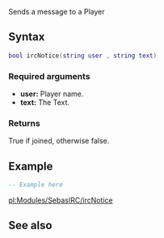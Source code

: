 Sends a message to a Player

Syntax
------

``` lua
bool ircNotice(string user , string text)
```

### Required arguments

-   **user:** Player name.
-   **text:** The Text.

### Returns

True if joined, otherwise false.

Example
-------

``` lua
-- Example here
```

[pl:Modules/SebasIRC/ircNotice](/docs/pl:modules/sebasirc/ircnotice.md "wikilink")

See also
--------
